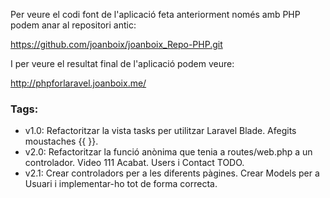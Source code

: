 Per veure el codi font de l'aplicació feta anteriorment només amb PHP podem anar al repositori antic:

https://github.com/joanboix/joanboix_Repo-PHP.git

I per veure el resultat final de l'aplicació podem veure:

http://phpforlaravel.joanboix.me/


### Tags:
- v1.0: Refactoritzar la vista tasks per utilitzar Laravel Blade. Afegits moustaches {{ }}.
- v2.0: Refactoritzar la funció anònima que tenia a routes/web.php a un controlador. Video 111 Acabat. Users i Contact TODO.
- v2.1: Crear controladors per a les diferents pàgines. Crear Models per a Usuari i implementar-ho tot de forma correcta.
